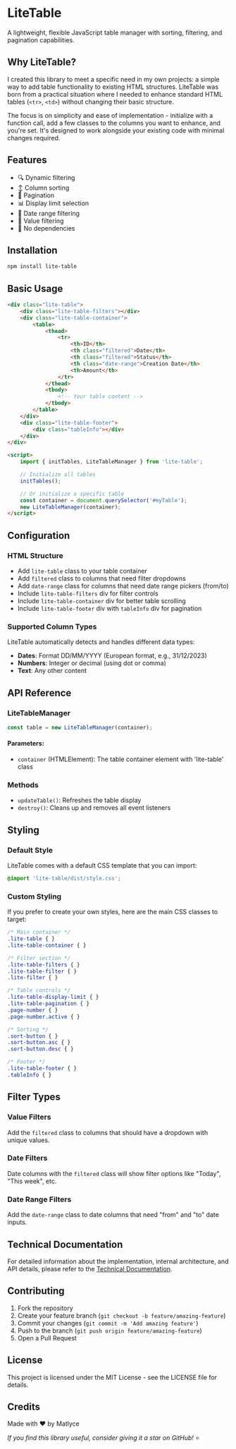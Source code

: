 # LiteTable

A lightweight, flexible JavaScript table manager with sorting, filtering, and pagination capabilities.

## Why LiteTable?

I created this library to meet a specific need in my own projects: a simple way to add table functionality to existing HTML structures. LiteTable was born from a practical situation where I needed to enhance standard HTML tables (`<tr>`, `<td>`) without changing their basic structure.

The focus is on simplicity and ease of implementation - initialize with a function call, add a few classes to the columns you want to enhance, and you're set. It's designed to work alongside your existing code with minimal changes required.

## Features

- 🔍 Dynamic filtering
- ↕️ Column sorting
- 📄 Pagination
- 📊 Display limit selection
- 📅 Date range filtering
- 🎯 Value filtering
- 🚀 No dependencies

## Installation

```bash
npm install lite-table
```

## Basic Usage

```html
<div class="lite-table">
    <div class="lite-table-filters"></div>
    <div class="lite-table-container">
        <table>
            <thead>
                <tr>
                    <th>ID</th>
                    <th class="filtered">Date</th>
                    <th class="filtered">Status</th>
                    <th class="date-range">Creation Date</th>
                    <th>Amount</th>
                </tr>
            </thead>
            <tbody>
                <!-- Your table content -->
            </tbody>
        </table>
    </div>
    <div class="lite-table-footer">
        <div class="tableInfo"></div>
    </div>
</div>

<script>
    import { initTables, LiteTableManager } from 'lite-table';

    // Initialize all tables
    initTables();

    // Or initialize a specific table
    const container = document.querySelector('#myTable');
    new LiteTableManager(container);
</script>
```

## Configuration

### HTML Structure

- Add `lite-table` class to your table container
- Add `filtered` class to columns that need filter dropdowns
- Add `date-range` class for columns that need date range pickers (from/to)
- Include `lite-table-filters` div for filter controls
- Include `lite-table-container` div for better table scrolling
- Include `lite-table-footer` div with `tableInfo` div for pagination

### Supported Column Types

LiteTable automatically detects and handles different data types:

- **Dates**: Format DD/MM/YYYY (European format, e.g., 31/12/2023)
- **Numbers**: Integer or decimal (using dot or comma)
- **Text**: Any other content

## API Reference

### LiteTableManager

```javascript
const table = new LiteTableManager(container);
```

#### Parameters:

- `container` (HTMLElement): The table container element with 'lite-table' class

### Methods

- `updateTable()`: Refreshes the table display
- `destroy()`: Cleans up and removes all event listeners

## Styling

### Default Style

LiteTable comes with a default CSS template that you can import:

```css
@import 'lite-table/dist/style.css';
```

### Custom Styling

If you prefer to create your own styles, here are the main CSS classes to target:

```css
/* Main container */
.lite-table { }
.lite-table-container { }

/* Filter section */
.lite-table-filters { }
.lite-table-filter { }
.lite-filter { }

/* Table controls */
.lite-table-display-limit { }
.lite-table-pagination { }
.page-number { }
.page-number.active { }

/* Sorting */
.sort-button { }
.sort-button.asc { }
.sort-button.desc { }

/* Footer */
.lite-table-footer { }
.tableInfo { }
```

## Filter Types

### Value Filters

Add the `filtered` class to columns that should have a dropdown with unique values.

### Date Filters

Date columns with the `filtered` class will show filter options like "Today", "This week", etc.

### Date Range Filters

Add the `date-range` class to date columns that need "from" and "to" date inputs.

## Technical Documentation

For detailed information about the implementation, internal architecture, and API details, please refer to the [Technical Documentation](./TECHNICAL_DOCS.md).

## Contributing

1. Fork the repository
2. Create your feature branch (`git checkout -b feature/amazing-feature`)
3. Commit your changes (`git commit -m 'Add amazing feature'`)
4. Push to the branch (`git push origin feature/amazing-feature`)
5. Open a Pull Request

## License

This project is licensed under the MIT License - see the LICENSE file for details.

## Credits

Made with ❤️ by Matlyce

*If you find this library useful, consider giving it a star on GitHub!* ⭐
